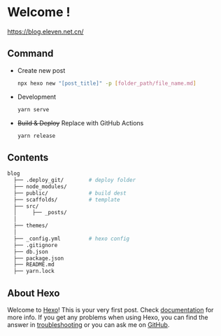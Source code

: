 # Welcome !

https://blog.eleven.net.cn/

## Command

- Create new post

  ```bash
  npx hexo new "[post_title]" -p [folder_path/file_name.md]
  ```

- Development

  ```bash
  yarn serve
  ```

- ~~Build & Deploy~~ Replace with GitHub Actions

  ```bash
  yarn release
  ```

## Contents

```bash
blog
  ├── .deploy_git/        # deploy folder
  ├── node_modules/
  ├── public/             # build dest
  ├── scaffolds/          # template
  ├── src/
  │     ├── _posts/
  │
  ├── themes/
  │
  ├── _config.yml         # hexo config
  ├── .gitignore
  ├── db.json
  ├── package.json
  ├── README.md
  ├── yarn.lock
```

## About Hexo

Welcome to [Hexo](https://hexo.io/)! This is your very first post. Check [documentation](https://hexo.io/docs/) for more info. If you get any problems when using Hexo, you can find the answer in [troubleshooting](https://hexo.io/docs/troubleshooting.html) or you can ask me on [GitHub](https://github.com/hexojs/hexo/issues).
